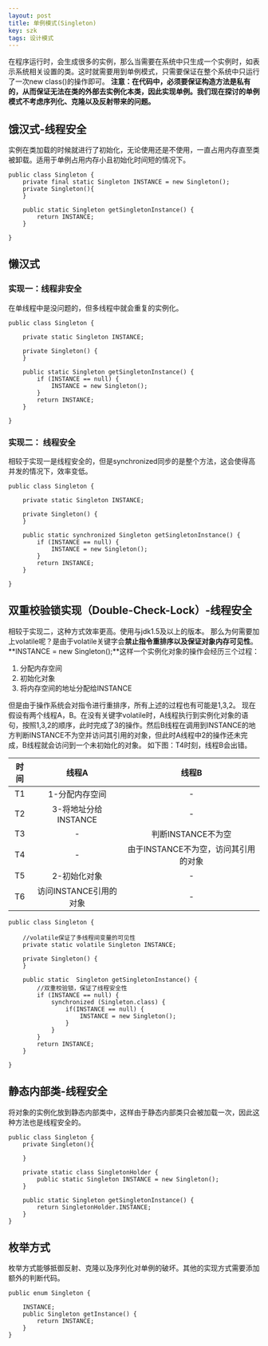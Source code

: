 ```yaml
---
layout: post
title: 单例模式(Singleton)
key: szk
tags: 设计模式
---
```

在程序运行时，会生成很多的实例，那么当需要在系统中只生成一个实例时，如表示系统相关设置的类。这时就需要用到单例模式，只需要保证在整个系统中只运行了一次new class()的操作即可。
**注意：在代码中，必须要保证构造方法是私有的，从而保证无法在类的外部去实例化本类，因此实现单例。我们现在探讨的单例模式不考虑序列化、克隆以及反射带来的问题。**

## 饿汉式-线程安全
实例在类加载的时候就进行了初始化，无论使用还是不使用，一直占用内存直至类被卸载。适用于单例占用内存小且初始化时间短的情况下。
```
public class Singleton {
	private final static Singleton INSTANCE = new Singleton();
	private Singleton(){
	}
	
	public static Singleton getSingletonInstance() {
		return INSTANCE;
	}
	
}

```
<!--more-->
## 懒汉式
### 实现一：线程非安全
在单线程中是没问题的，但多线程中就会重复的实例化。
```
public class Singleton {

	private static Singleton INSTANCE;

	private Singleton() {
	}

	public static Singleton getSingletonInstance() {
		if (INSTANCE == null) {
			INSTANCE = new Singleton();
		}
		return INSTANCE;
	}

}
```
### 实现二： 线程安全
相较于实现一是线程安全的，但是synchronized同步的是整个方法，这会使得高并发的情况下，效率变低。
```
public class Singleton {

	private static Singleton INSTANCE;

	private Singleton() {
	}

	public static synchronized Singleton getSingletonInstance() {
		if (INSTANCE == null) {
			INSTANCE = new Singleton();
		}
		return INSTANCE;
	}

}
```
## 双重校验锁实现（Double-Check-Lock）-线程安全
相较于实现二，这种方式效率更高。使用与jdk1.5及以上的版本。
那么为何需要加上volatile呢？是由于volatile关键字会**禁止指令重排序以及保证对象内存可见性**。
**INSTANCE = new Singleton();**这样一个实例化对象的操作会经历三个过程：
1. 分配内存空间
2. 初始化对象
3. 将内存空间的地址分配给INSTANCE

但是由于操作系统会对指令进行重排序，所有上述的过程也有可能是1,3,2。
现在假设有两个线程A，B。在没有关键字volatile时，A线程执行到实例化对象的语句，按照1,3,2的顺序，此时完成了3的操作。然后B线程在调用到INSTANCE的地方判断INSTANCE不为空并访问其引用的对象，但此时A线程中2的操作还未完成，B线程就会访问到一个未初始化的对象。
如下图：T4时刻，线程B会出错。

| 时间 | 线程A | 线程B |
| :---: | :---: | :---: |
| T1 |1-分配内存空间|  -  |
| T2 |3-将地址分给INSTANCE| - | 
| T3 | -| 判断INSTANCE不为空| 
| T4 | -| 由于INSTANCE不为空，访问其引用的对象|  
| T5 |2-初始化对象|-|  
| T6 |访问INSTANCE引用的对象|-|   


```
public class Singleton {

	//volatile保证了多线程间变量的可见性
	private static volatile Singleton INSTANCE;

	private Singleton() {
	}

	public static  Singleton getSingletonInstance() {
		//双重校验锁，保证了线程安全性
		if (INSTANCE == null) {
			synchronized (Singleton.class) {
				if(INSTANCE == null) {
					INSTANCE = new Singleton();
				}
			} 
		}
		return INSTANCE;
	}

}
```
## 静态内部类-线程安全
将对象的实例化放到静态内部类中，这样由于静态内部类只会被加载一次，因此这种方法也是线程安全的。
```
public class Singleton {
	private Singleton(){
		
	}

	private static class SingletonHolder {
		public static Singleton INSTANCE = new Singleton();
	}
	
	public static Singleton getSingletonInstance() {
		return SingletonHolder.INSTANCE;
	}
}
```
## 枚举方式
枚举方式能够抵御反射、克隆以及序列化对单例的破坏。其他的实现方式需要添加额外的判断代码。
```
public enum Singleton {

	INSTANCE;
	public Singleton getInstance() {
		return INSTANCE;
	}
}

```
